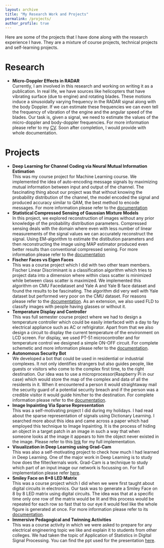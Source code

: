 ```yaml
---
layout: archive
title: "My Research Work and Projects"
permalink: /projects/
author_profile: true
---
```


Here are some of the projects that I have done along with the research experience I have. They are a mixture of course projects, technical projects and self-learning projects.
# Research
* <b>Micro-Doppler Effects in RADAR </b> <br>
Currently, I am involved in this research and working on writing it as a publication. In real life, we have sources like helicopters that have vibrating surface (due to engine) and rotating blades. These motions induce a sinusoidally varying frequency in the RADAR signal along with the body Doppler. If we can estimate these frequencies we can even tell the frequency of vibration of the engine and the angular speed of the blades. Our task is, given a signal, we need to estimate the values of the micro-doppler and body-doppler frequencies. For more information please refer to my [CV](http://shaan3130.github.io/files/CV.pdf). Soon after completion, I would provide with whole documentation.

# Projects
* <b>Deep Learning for Channel Coding via Neural Mutual Information Estimation</b> <br>
This was my course project for Machine Learning course. We implemented the idea of auto-encoding message signals by maximizing mutual information between input and output of the channel. The fascinating thing about our project was that without knowing the probability distribution of the channel, the model encoded the signal and produced accuracy similar to QAM, the best method to encode messages. For more information please refer to the [documentation](http://shaan3130.github.io/files/ml.pdf)
* <b>Statistical Compressed Sensing of Gaussian Mixture Models</b> <br>
In this project, we explored reconstruction of images without any prior knowledge of the probability distribution parameters. Compressed sensing deals with the domain where even with less number of linear measurements of the signal values we can accurately reconstruct the signal. Using EM-algorithm to estimate the distibution parameters and then reconstructing the image using MAP estimator produced even better results than conventional compressed sening. For more information please refer to the [documentation](http://shaan3130.github.io/files/AIP_project.pdf)
* <b>Fischer Faces vs Eigen Faces</b> <br>
This was a course project which I did with two other team members. Fischer Linear Discriminant is a classification algorithm which tries to project data into a dimension where within class scatter is minimized while between class scatter is maximized. We implemented this algorithm on CMU Facedataset and Yale A and Yale B face dataset and found the results to be fascinating. The algorithm did very well with Yale dataset but performed very poor on the CMU dataset. For reasons please refer to the [documentation](http://shaan3130.github.io/files/project.pdf). As an extension, we also used FLD to classify images with people having glasses or without it.
* <b>Temperature Display and Controller</b> <br>
This was full semester course project where we had to design a temperature controller which could be easily interfaced with a day to fay electrical appliance such as AC or refrigirator. Apart from that we also design a circuit to display the current temperature of the environment on LCD screen. For display, we used PT-51 microcontroller and for temperature control we designed a simple ON-OFF circuit. For complete schemetic and more information please refer to the [documentation](http://shaan3130.github.io/files/Grp39-FinalUpdatedReport_Apr20.pdf).
* <b>Autonomous Security Bot</b> <br>
We developed a bot that could be used in residential or industrial complexes. It not only identifies strangers but also guides people, like guests or visitors who come to the complex first time, to the right destination. Our idea was to use a microprocessor(Raspberry Pi in our case) which would store the map of the complex and data of all the residents in it. When it encountered a person it would straightaway mail the security guard of a potential security breach and if the person was a credible visitor it would guide him/her to the destination. For complete information please refer to the [documentation](http://shaan3130.github.io/files/Tech%20Chef%20-%20Documentation.pdf).
* <b>Image Inpainting Via Sparse Representation</b> <br>
This was a self-motivating project I did during my holidays. I had read about the sparse representation of signals using Dictionary Learning. I searched more about this idea and came across a paper which had employed this technique to Image Inpainting. It is the process of hiding an object in a target patch in an image in such a way that when someone looks at the image it appears to him the object never existed in the image. Please refer to this [link](https://github.com/shaan3130/Image_Inpainting) for my full implementation.
* <b>Visualization in Deep Learning using Grad-Cam</b> <br>
This was also a self-motivating project to check how much I had learned in Deep Learning. One of the major work in Deep Learning is to study how does the filter/kernals work. Grad-Cam is a technique to study which part of an input image our network is focussing on. For full implementation please refer [here](https://github.com/shaan3130/GradCam).
* <b>Smiley Face on 8*8 LED Matrix</b> <br>
This was a course project which I did when we were first taught about digital circuits in electronics. Our task was to generate a Smiley Face on 8 by 8 LED matrix using digital circuits. The idea was that at a specific time only one row of the matrix would be lit and this process would be repeated for each row so fast that to our eye it would feel like the whole figure is generated at once. For more information please refer to its [documentation](http://shaan3130.github.io/files/EE112%20project.pdf).
* <b>Immersive Pedagogical and Twinning Activities</b> <br>
This was a course activity in which we were asked to prepare for any electrical engineering topic we like and explain it to students from other colleges. We had taken the topic of Application of Statistics in Digital Signal Processing. You can find the ppt used for the presentation [here](http://shaan3130.github.io/files/Application%20of%20Statistics%20in%20Digital%20Signal%20Processing.pptx).
